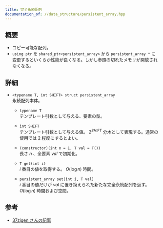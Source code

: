 ```yaml
---
title: 完全永続配列
documentation_of: //data_structure/persistent_array.hpp
---
```


## 概要

-   コピー可能な配列。
-   `using ptr` を `shared_ptr<persistent_array>` から `persistent_array *` に変更するといくらか性能が良くなる。しかし参照の切れたメモリが開放されなくなる。

## 詳細

-   `<typename T, int SHIFT> struct persistent_array`  
     永続配列本体。

    -   `typename T`  
         テンプレート引数として与える、要素の型。

    -   `int SHIFT`  
         テンプレート引数として与える値。 $2^{SHIFT}$ 分木として表現する。通常の使用では $2$ 程度にするとよい。

    -   `(constructor)(int n = 1, T val = T())`  
         長さ $n$ 、全要素 $val$ で初期化。

    -   `T get(int i)`  
         $i$ 番目の値を取得する。 $O(\log n)$ 時間。

    -   `persistent_array set(int i, T val)`  
         $i$ 番目の値だけが $val$ に置き換えられた新たな完全永続配列を返す。$O(\log n)$ 時間および空間。

## 参考

-   [37zigen さんの記事](https://37zigen.com/persistent-array/)
